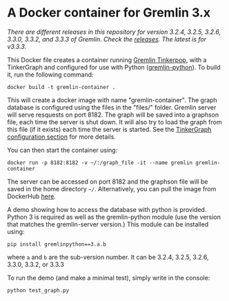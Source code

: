 # A Docker container for Gremlin 3.x

*There are different releases in this repository for version 3.2.4, 3.2.5, 3.2.6, 3.3.0, 3.3.2, and 3.3.3 of Gremlin. Check the [releases](https://github.com/bricaud/gremlin-server/releases). The latest is for v3.3.3.*

This Docker file creates a container running [Gremlin Tinkerpop](https://github.com/apache/tinkerpop), with a TinkerGraph and configured for use with Python ([gremlin-python](http://tinkerpop.apache.org/docs/current/reference/#gremlin-python)).
To build it, run the following command:
```
docker build -t gremlin-container .
```
This will create a docker image with name "gremlin-container".
The graph database is configured using the files in the "files/" folder.
Gremlin server will serve resquests on port 8182. The graph will be saved into a graphson file, each time the server is shut down.
It will also try to load the graph from this file (if it exists) each time the server is started.
See the [TinkerGraph configuration section](http://tinkerpop.apache.org/docs/current/reference/#_configuration_2) for more details.


You can then start the container using:
```
docker run -p 8182:8182 -v ~/:/graph_file -it --name gremlin gremlin-container
```
The server can be accessed on port 8182 and the graphson file will be saved in the home directory `~/`.
Alternatively, you can pull the image from DockerHub [here](https://hub.docker.com/r/bricaud/gremlin-server/).


A demo showing how to access the database with python is provided.
Python 3 is required as well as the gremlin-python module (use the version
that matches the gremlin-server version.) This
module
can be installed using:
```
pip install gremlinpython==3.a.b
```
where `a` and `b` are the sub-version number. It can be 3.2.4, 3.2.5, 3.2.6, 3.3.0, 3.3.2, or 3.3.3

To run the demo (and make a minimal test), simply write in the console:
```
python test_graph.py
```
